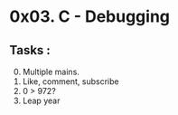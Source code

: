 # 0x03. C - Debugging
## Tasks :
0. Multiple mains.
1. Like, comment, subscribe
2. 0 > 972? 
3. Leap year
